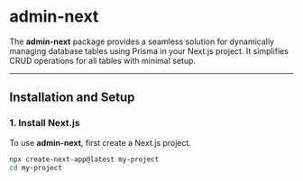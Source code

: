 # admin-next

The **admin-next** package provides a seamless solution for dynamically managing database tables using Prisma in your Next.js project. It simplifies CRUD operations for all tables with minimal setup.

---

## Installation and Setup

### 1. Install Next.js

To use **admin-next**, first create a Next.js project.

```bash
npx create-next-app@latest my-project
cd my-project
